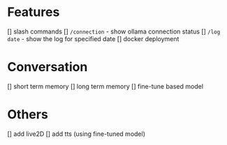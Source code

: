 # Features
[] slash commands
    [] `/connection` - show ollama connection status
    [] `/log date` - show the log for specified date
[] docker deployment

# Conversation
[] short term memory
[] long term memory
[] fine-tune based model

# Others
[] add live2D
[] add tts (using fine-tuned model)
